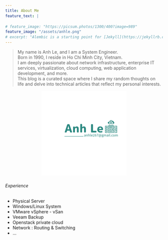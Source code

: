 ```yaml
---
title: About Me
feature_text: |
  
# feature_image: "https://picsum.photos/1300/400?image=989"
feature_image: "/assets/anhle.png"
# excerpt: "Alembic is a starting point for [Jekyll](https://jekyllrb.com/) projects. Rather than starting from scratch, this boilerplate is designed to get the ball rolling immediately. Install it, configure it, tweak it, push it."
---
```


> My name is Anh Le, and I am a System Engineer.
> <br>
> Born in 1990, I reside in Ho Chi Minh City, Vietnam.
> <br>
> I am deeply passionate about network infrastructure, enterprise IT services, virtualization, cloud computing, web application development, and more.
> <br>
> This blog is a curated space where I share my random thoughts on life and delve into technical articles that reflect my personal interests.

<p style="text-align: center">
<img src="/assets/logos/anhle-logo.png" alt="drawing" style="width:270px;"/>
</p>

###### Experience

- Physical Server
- Windows/Linux System
- VMware vSphere - vSan
- Veeam Backup
- Openstack private cloud 
- Network : Routing & Switching
- ...

